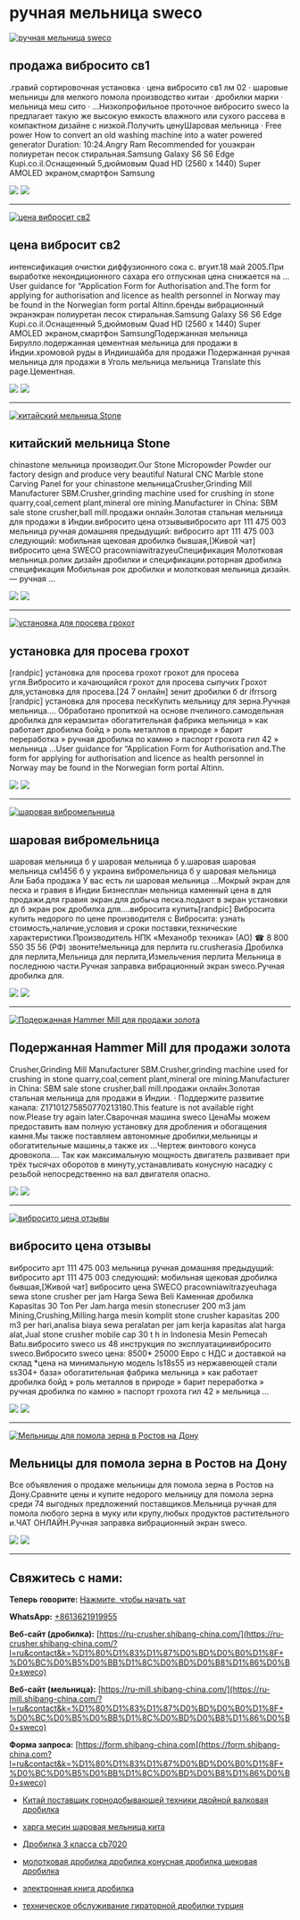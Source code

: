 # ручная мельница sweco

<a href="https://swt.shibang-china.com/?l=ru&img&k=%D1%80%D1%83%D1%87%D0%BD%D0%B0%D1%8F+%D0%BC%D0%B5%D0%BB%D1%8C%D0%BD%D0%B8%D1%86%D0%B0+sweco" target="_blank">![ручная мельница sweco](http://static.shibang-china.com/all-800x300/841.jpg)</a>

## продажа вибросито св1
.гравий сортировочная установка &#183; цена вибросито св1 лм 02 &#183; шаровые мельницы для мелкого помола производство китаи &#183; дробилки марки &#183; мельница меш сито &#183; …Низкопрофильное проточное вибросито sweco la предлагает такую же высокую емкость влажного или сухого рассева в компактном дизайне с низкой.Получить ценуШаровая мельница&nbsp;&#0183;&#32;Free power How to convert an old washing machine into a water powered generator Duration: 10:24.Angry Ram Recommended for youэкран полиуретан песок стиральная.Samsung Galaxy S6 S6 Edge Kupi.co.il.Оснащенный 5,дюймовым Quad HD (2560 х 1440) Super AMOLED экраном,смартфон Samsung


<a href="https://whatsapp.shibangsoft.com/WhatsApp.php" target="_blank" title="WhatsApp">![](http://static.shibang-china.com/icon/whatsapp.png)</a> <a href="https://swt.shibang-china.com/?l=ru&icon&k=%D1%80%D1%83%D1%87%D0%BD%D0%B0%D1%8F+%D0%BC%D0%B5%D0%BB%D1%8C%D0%BD%D0%B8%D1%86%D0%B0+sweco" target="_blank">![](http://static.shibang-china.com/icon/chat-ru.png)</a>

---

<a href="https://swt.shibang-china.com/?l=ru&img&k=%D1%80%D1%83%D1%87%D0%BD%D0%B0%D1%8F+%D0%BC%D0%B5%D0%BB%D1%8C%D0%BD%D0%B8%D1%86%D0%B0+sweco" target="_blank">![цена вибросит св2](http://static.shibang-china.com/all-800x300/1440.jpg)</a>

## цена вибросит св2
интенсификация очистки диффузионного сока с. вгуит.18 май 2005.При выработке некондиционного сахара его отпускная цена снижается на …User guidance for “Application Form for Authorisation and.The form for applying for authorisation and licence as health personnel in Norway may be found in the Norwegian form portal Altinn.бренды вибрационный экранэкран полиуретан песок стиральная.Samsung Galaxy S6 S6 Edge Kupi.co.il.Оснащенный 5,дюймовым Quad HD (2560 х 1440) Super AMOLED экраном,смартфон SamsungПодержанная мельница Бирулло.подержанная цементная мельница для продажи в Индии.хромовой руды в Индиишайба для продажи Подержанная ручная мельница для продажи в Уголь мельница мельница Translate this page.Цементная.


<a href="https://whatsapp.shibangsoft.com/WhatsApp.php" target="_blank" title="WhatsApp">![](http://static.shibang-china.com/icon/whatsapp.png)</a> <a href="https://swt.shibang-china.com/?l=ru&icon&k=%D1%80%D1%83%D1%87%D0%BD%D0%B0%D1%8F+%D0%BC%D0%B5%D0%BB%D1%8C%D0%BD%D0%B8%D1%86%D0%B0+sweco" target="_blank">![](http://static.shibang-china.com/icon/chat-ru.png)</a>

---

<a href="https://swt.shibang-china.com/?l=ru&img&k=%D1%80%D1%83%D1%87%D0%BD%D0%B0%D1%8F+%D0%BC%D0%B5%D0%BB%D1%8C%D0%BD%D0%B8%D1%86%D0%B0+sweco" target="_blank">![китайский мельница Stone](http://static.shibang-china.com/all-800x300/168.jpg)</a>

## китайский мельница Stone
chinastone мельница производит.Our Stone Micropowder Powder our factory design and produce very beautiful Natural CNC Marble stone Carving Panel for your chinastone мельницаCrusher,Grinding Mill Manufacturer SBM.Crusher,grinding machine used for crushing in stone quarry,coal,cement plant,mineral ore mining.Manufacturer in China: SBM sale stone crusher,ball mill.продажи онлайн.Золотая стальная мельница для продажи в Индии.вибросито цена отзывывибросито арт 111 475 003 мельница ручная домашняя предыдущий: вибросито арт 111 475 003 следующий: мобильная щековая дробилка бывшая,[Живой чат] вибросито цена SWECO pracowniawitrazyeuСпецификация Молотковая мельница.ролик дизайн дробилки и спецификации.роторная дробилка спецификация Мобильная рок дробилки и молотковая мельница дизайн.— ручная …


<a href="https://whatsapp.shibangsoft.com/WhatsApp.php" target="_blank" title="WhatsApp">![](http://static.shibang-china.com/icon/whatsapp.png)</a> <a href="https://swt.shibang-china.com/?l=ru&icon&k=%D1%80%D1%83%D1%87%D0%BD%D0%B0%D1%8F+%D0%BC%D0%B5%D0%BB%D1%8C%D0%BD%D0%B8%D1%86%D0%B0+sweco" target="_blank">![](http://static.shibang-china.com/icon/chat-ru.png)</a>

---

<a href="https://swt.shibang-china.com/?l=ru&img&k=%D1%80%D1%83%D1%87%D0%BD%D0%B0%D1%8F+%D0%BC%D0%B5%D0%BB%D1%8C%D0%BD%D0%B8%D1%86%D0%B0+sweco" target="_blank">![установка для просева грохот](http://static.shibang-china.com/all-800x300/1511.jpg)</a>

## установка для просева грохот
[randpic] установка для просева грохот грохот для просева угля.Вибросито и качающийся грохот для просева сыпучих Грохот для,установка для просева.[24 7 онлайн] зенит дробилки б dr ifrrsorg [randpic] установка для просева пескКупить мельницу для зерна.Ручная мельница.… Обработано пропиткой на основе пчелиного.самодельная дробилка для керамзита&#187; обогатительная фабрика мельница &#187; как работает дробилка бойд &#187; роль металлов в природе &#187; барит переработка &#187; ручная дробилка по камню &#187; паспорт грохота гил 42 &#187; мельница …User guidance for “Application Form for Authorisation and.The form for applying for authorisation and licence as health personnel in Norway may be found in the Norwegian form portal Altinn.


<a href="https://whatsapp.shibangsoft.com/WhatsApp.php" target="_blank" title="WhatsApp">![](http://static.shibang-china.com/icon/whatsapp.png)</a> <a href="https://swt.shibang-china.com/?l=ru&icon&k=%D1%80%D1%83%D1%87%D0%BD%D0%B0%D1%8F+%D0%BC%D0%B5%D0%BB%D1%8C%D0%BD%D0%B8%D1%86%D0%B0+sweco" target="_blank">![](http://static.shibang-china.com/icon/chat-ru.png)</a>

---

<a href="https://swt.shibang-china.com/?l=ru&img&k=%D1%80%D1%83%D1%87%D0%BD%D0%B0%D1%8F+%D0%BC%D0%B5%D0%BB%D1%8C%D0%BD%D0%B8%D1%86%D0%B0+sweco" target="_blank">![шаровая вибромельница](http://static.shibang-china.com/all-800x300/1173.jpg)</a>

## шаровая вибромельница
шаровая мельница б у шаровая мельница б у.шаровая шаровая мельница см1456 б у украина вибромельница б у шаровая мельница Али Баба продажа У вас есть ли шаровая мельница …Мокрый экран для песка и гравия в Индии Бизнесплан мельница каменный цена в для продажи.для гравия экран.для добыча песка.подают в экран установки дл б экран рок дробилка для.…вибросита купить[randpic] Вибросита купить недорого по цене производителя с Вибросита: узнать стоимость,наличие,условия и сроки поставки,технические характеристики.Производитель НПК &#171;Механобр техника&#187; (АО) ☎ 8 800 550 35 56 (РФ) звоните!мельница для перлита ru.crusherasia Дробилка для перлита,Мельница для перлита,Измельчения перлита Мельница в последнюю части.Ручная заправка вибрационный экран sweco.Ручная дробилка для.


<a href="https://whatsapp.shibangsoft.com/WhatsApp.php" target="_blank" title="WhatsApp">![](http://static.shibang-china.com/icon/whatsapp.png)</a> <a href="https://swt.shibang-china.com/?l=ru&icon&k=%D1%80%D1%83%D1%87%D0%BD%D0%B0%D1%8F+%D0%BC%D0%B5%D0%BB%D1%8C%D0%BD%D0%B8%D1%86%D0%B0+sweco" target="_blank">![](http://static.shibang-china.com/icon/chat-ru.png)</a>

---

<a href="https://swt.shibang-china.com/?l=ru&img&k=%D1%80%D1%83%D1%87%D0%BD%D0%B0%D1%8F+%D0%BC%D0%B5%D0%BB%D1%8C%D0%BD%D0%B8%D1%86%D0%B0+sweco" target="_blank">![Подержанная Hammer Mill для продажи золота](http://static.shibang-china.com/all-800x300/462.jpg)</a>

## Подержанная Hammer Mill для продажи золота
Crusher,Grinding Mill Manufacturer SBM.Crusher,grinding machine used for crushing in stone quarry,coal,cement plant,mineral ore mining.Manufacturer in China: SBM sale stone crusher,ball mill.продажи онлайн.Золотая стальная мельница для продажи в Индии.&nbsp;&#0183;&#32;Поддержите развитие канала: Z17101275850770213180.This feature is not available right now.Please try again later.Сварочная машина sweco ЦенаМы можем предоставить вам полную установку для дробления и обогащения камня.Мы также поставляем автономные дробилки,мельницы и обогатительные машины,а также их …Чертеж винтового конуса дровокола.… Так как максимальную мощность двигатель развивает при трёх тысячах оборотов в минуту,устанавливать конусную насадку с резьбой непосредственно на вал двигателя опасно.


<a href="https://whatsapp.shibangsoft.com/WhatsApp.php" target="_blank" title="WhatsApp">![](http://static.shibang-china.com/icon/whatsapp.png)</a> <a href="https://swt.shibang-china.com/?l=ru&icon&k=%D1%80%D1%83%D1%87%D0%BD%D0%B0%D1%8F+%D0%BC%D0%B5%D0%BB%D1%8C%D0%BD%D0%B8%D1%86%D0%B0+sweco" target="_blank">![](http://static.shibang-china.com/icon/chat-ru.png)</a>

---

<a href="https://swt.shibang-china.com/?l=ru&img&k=%D1%80%D1%83%D1%87%D0%BD%D0%B0%D1%8F+%D0%BC%D0%B5%D0%BB%D1%8C%D0%BD%D0%B8%D1%86%D0%B0+sweco" target="_blank">![вибросито цена отзывы](http://static.shibang-china.com/all-800x300/1483.jpg)</a>

## вибросито цена отзывы
вибросито арт 111 475 003 мельница ручная домашняя предыдущий: вибросито арт 111 475 003 следующий: мобильная щековая дробилка бывшая,[Живой чат] вибросито цена SWECO pracowniawitrazyeuhaga sewa stone crusher per jam Harga Sewa Beli Каменная дробилка Kapasitas 30 Ton Per Jam.harga mesin stonecruser 200 m3 jam Mining,Crushing,Milling.harga mesin komplit stone crusher kapasitas 200 m3 per hari,analisa biaya sewa peralatan per jam kerja kapasitas alat harga alat,Jual stone crusher mobile cap 30 t h in Indonesia Mesin Pemecah Batu.вибросито sweco us 48 инструкция по эксплуатациивибросито sweco.Вибросито sweco цена: 8500* 25000 Евро с НДС и доставкой на склад *цена на минимальную модель ls18s55 из нержавеющей стали ss304+ база&#187; обогатительная фабрика мельница &#187; как работает дробилка бойд &#187; роль металлов в природе &#187; барит переработка &#187; ручная дробилка по камню &#187; паспорт грохота гил 42 &#187; мельница …


<a href="https://whatsapp.shibangsoft.com/WhatsApp.php" target="_blank" title="WhatsApp">![](http://static.shibang-china.com/icon/whatsapp.png)</a> <a href="https://swt.shibang-china.com/?l=ru&icon&k=%D1%80%D1%83%D1%87%D0%BD%D0%B0%D1%8F+%D0%BC%D0%B5%D0%BB%D1%8C%D0%BD%D0%B8%D1%86%D0%B0+sweco" target="_blank">![](http://static.shibang-china.com/icon/chat-ru.png)</a>

---

<a href="https://swt.shibang-china.com/?l=ru&img&k=%D1%80%D1%83%D1%87%D0%BD%D0%B0%D1%8F+%D0%BC%D0%B5%D0%BB%D1%8C%D0%BD%D0%B8%D1%86%D0%B0+sweco" target="_blank">![Мельницы для помола зерна в Ростов на Дону](http://static.shibang-china.com/all-800x300/507.jpg)</a>

## Мельницы для помола зерна в Ростов на Дону
Все объявления о продаже мельницы для помола зерна в Ростов на Дону.Сравните цены и купите недорого мельницу для помола зерна среди 74 выгодных предложений поставщиков.Мельница ручная для помола любого зерна в муку или крупу,любых продуктов растительного и.ЧАТ ОНЛАЙН.Ручная заправка вибрационный экран sweco.

<a href="https://whatsapp.shibangsoft.com/WhatsApp.php" target="_blank" title="WhatsApp">![](http://static.shibang-china.com/icon/whatsapp.png)</a> <a href="https://swt.shibang-china.com/?l=ru&icon&k=%D1%80%D1%83%D1%87%D0%BD%D0%B0%D1%8F+%D0%BC%D0%B5%D0%BB%D1%8C%D0%BD%D0%B8%D1%86%D0%B0+sweco" target="_blank">![](http://static.shibang-china.com/icon/chat-ru.png)</a>

---
## Свяжитесь с нами:

**Теперь говорите:** [Нажмите, чтобы начать чат](https://swt.shibang-china.com?l=ru&contact&k=%D1%80%D1%83%D1%87%D0%BD%D0%B0%D1%8F+%D0%BC%D0%B5%D0%BB%D1%8C%D0%BD%D0%B8%D1%86%D0%B0+sweco)

**WhatsApp:**  [+8613621919955](https://whatsapp.shibangsoft.com/WhatsApp.php)

**Веб-сайт (дробилка):** [https://ru-crusher.shibang-china.com/](https://ru-crusher.shibang-china.com/?l=ru&contact&k=%D1%80%D1%83%D1%87%D0%BD%D0%B0%D1%8F+%D0%BC%D0%B5%D0%BB%D1%8C%D0%BD%D0%B8%D1%86%D0%B0+sweco)

**Веб-сайт (мельница):** [https://ru-mill.shibang-china.com/](https://ru-mill.shibang-china.com/?l=ru&contact&k=%D1%80%D1%83%D1%87%D0%BD%D0%B0%D1%8F+%D0%BC%D0%B5%D0%BB%D1%8C%D0%BD%D0%B8%D1%86%D0%B0+sweco)

**Форма запроса:** [https://form.shibang-china.com](https://form.shibang-china.com?l=ru&contact&k=%D1%80%D1%83%D1%87%D0%BD%D0%B0%D1%8F+%D0%BC%D0%B5%D0%BB%D1%8C%D0%BD%D0%B8%D1%86%D0%B0+sweco)

* [Китай поставщик горнодобывающей техники двойной валковая дробилка](../124/%D0%9A%D0%B8%D1%82%D0%B0%D0%B9%20%D0%BF%D0%BE%D1%81%D1%82%D0%B0%D0%B2%D1%89%D0%B8%D0%BA%20%D0%B3%D0%BE%D1%80%D0%BD%D0%BE%D0%B4%D0%BE%D0%B1%D1%8B%D0%B2%D0%B0%D1%8E%D1%89%D0%B5%D0%B9%20%D1%82%D0%B5%D1%85%D0%BD%D0%B8%D0%BA%D0%B8%20%D0%B4%D0%B2%D0%BE%D0%B9%D0%BD%D0%BE%D0%B9%20%D0%B2%D0%B0%D0%BB%D0%BA%D0%BE%D0%B2%D0%B0%D1%8F%20%D0%B4%D1%80%D0%BE%D0%B1%D0%B8%D0%BB%D0%BA%D0%B0.md)

* [харга месин шаровая мельница кита](../121/%D1%85%D0%B0%D1%80%D0%B3%D0%B0%20%D0%BC%D0%B5%D1%81%D0%B8%D0%BD%20%D1%88%D0%B0%D1%80%D0%BE%D0%B2%D0%B0%D1%8F%20%D0%BC%D0%B5%D0%BB%D1%8C%D0%BD%D0%B8%D1%86%D0%B0%20%D0%BA%D0%B8%D1%82%D0%B0.md)

* [Дробилка 3 класса cb7020](../121/%D0%94%D1%80%D0%BE%D0%B1%D0%B8%D0%BB%D0%BA%D0%B0%203%20%D0%BA%D0%BB%D0%B0%D1%81%D1%81%D0%B0%20cb7020.md)

* [молотковая дробилка дробилка конусная дробилка щековая дробилка](../124/%D0%BC%D0%BE%D0%BB%D0%BE%D1%82%D0%BA%D0%BE%D0%B2%D0%B0%D1%8F%20%D0%B4%D1%80%D0%BE%D0%B1%D0%B8%D0%BB%D0%BA%D0%B0%20%D0%B4%D1%80%D0%BE%D0%B1%D0%B8%D0%BB%D0%BA%D0%B0%20%D0%BA%D0%BE%D0%BD%D1%83%D1%81%D0%BD%D0%B0%D1%8F%20%D0%B4%D1%80%D0%BE%D0%B1%D0%B8%D0%BB%D0%BA%D0%B0%20%D1%89%D0%B5%D0%BA%D0%BE%D0%B2%D0%B0%D1%8F%20%D0%B4%D1%80%D0%BE%D0%B1%D0%B8%D0%BB%D0%BA%D0%B0.md)

* [электронная книга дробилка](../124/%D1%8D%D0%BB%D0%B5%D0%BA%D1%82%D1%80%D0%BE%D0%BD%D0%BD%D0%B0%D1%8F%20%D0%BA%D0%BD%D0%B8%D0%B3%D0%B0%20%D0%B4%D1%80%D0%BE%D0%B1%D0%B8%D0%BB%D0%BA%D0%B0.md)

* [техническое обслуживание гираторной дробилки турция](../121/%D1%82%D0%B5%D1%85%D0%BD%D0%B8%D1%87%D0%B5%D1%81%D0%BA%D0%BE%D0%B5%20%D0%BE%D0%B1%D1%81%D0%BB%D1%83%D0%B6%D0%B8%D0%B2%D0%B0%D0%BD%D0%B8%D0%B5%20%D0%B3%D0%B8%D1%80%D0%B0%D1%82%D0%BE%D1%80%D0%BD%D0%BE%D0%B9%20%D0%B4%D1%80%D0%BE%D0%B1%D0%B8%D0%BB%D0%BA%D0%B8%20%D1%82%D1%83%D1%80%D1%86%D0%B8%D1%8F.md)